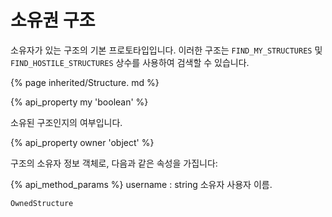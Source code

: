# 소유권 구조

소유자가 있는 구조의 기본 프로토타입입니다. 이러한 구조는 `FIND_MY_STRUCTURES` 및 `FIND_HOSTILE_STRUCTURES` 상수를 사용하여 검색할 수 있습니다.

{% page inherited/Structure. md %}

{% api_property my 'boolean' %}

소유된 구조인지의 여부입니다.

{% api_property owner 'object' %}

구조의 소유자 정보 객체로, 다음과 같은 속성을 가집니다:

{% api_method_params %}
username : string
소유자 사용자 이름.

```
OwnedStructure
```